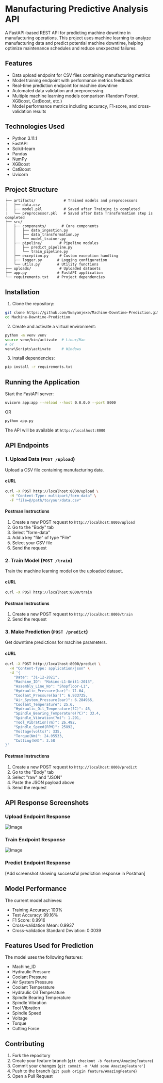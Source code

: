 # Manufacturing Predictive Analysis API

A FastAPI-based REST API for predicting machine downtime in manufacturing operations. This project uses machine learning to analyze manufacturing data and predict potential machine downtime, helping optimize maintenance schedules and reduce unexpected failures.

## Features

- Data upload endpoint for CSV files containing manufacturing metrics
- Model training endpoint with performance metrics feedback
- Real-time prediction endpoint for machine downtime
- Automated data validation and preprocessing
- Multiple machine learning models comparison (Random Forest, XGBoost, CatBoost, etc.)
- Model performance metrics including accuracy, F1-score, and cross-validation results

## Technologies Used

- Python 3.11.1
- FastAPI
- Scikit-learn
- Pandas
- NumPy
- XGBoost
- CatBoost
- Uvicorn

## Project Structure

```
├── artifacts/             # Trained models and preprocessors
|   ├── data.csv
|   ├── model.pkl          # Saved after Training is completed
|   └── preprocessor.pkl   # Saved after Data Transformation step is completed   
├── src/
│   ├── components/       # Core components
│   │   ├── data_ingestion.py
│   │   ├── data_transformation.py
│   │   └── model_trainer.py
│   ├── pipeline/        # Pipeline modules
│   │   ├── predict_pipeline.py
│   │   └── train_pipeline.py
│   ├── exception.py     # Custom exception handling
│   ├── logger.py       # Logging configuration
│   └── utils.py        # Utility functions
├── uploads/             # Uploaded datasets
├── app.py              # FastAPI application
└── requirements.txt    # Project dependencies
```

## Installation

1. Clone the repository:
```bash
git clone https://github.com/Swayamjexe/Machine-Downtime-Prediction.git
cd Machine-Downtime-Prediction
```

2. Create and activate a virtual environment:
```bash
python -m venv venv
source venv/bin/activate  # Linux/Mac
# or
venv\Scripts\activate     # Windows
```

3. Install dependencies:
```bash
pip install -r requirements.txt
```

## Running the Application

Start the FastAPI server:
```bash
uvicorn app:app --reload --host 0.0.0.0 --port 8000
```
OR
```bash
python app.py
```

The API will be available at `http://localhost:8000`

## API Endpoints

### 1. Upload Data (`POST /upload`)

Upload a CSV file containing manufacturing data.

#### cURL
```bash
curl -X POST http://localhost:8000/upload \
  -H "Content-Type: multipart/form-data" \
  -F "file=@/path/to/your/data.csv"
```

#### Postman Instructions
1. Create a new POST request to `http://localhost:8000/upload`
2. Go to the "Body" tab
3. Select "form-data"
4. Add a key "file" of type "File"
5. Select your CSV file
6. Send the request

### 2. Train Model (`POST /train`)

Train the machine learning model on the uploaded dataset.

#### cURL
```bash
curl -X POST http://localhost:8000/train
```

#### Postman Instructions
1. Create a new POST request to `http://localhost:8000/train`
2. Send the request

### 3. Make Prediction (`POST /predict`)

Get downtime predictions for machine parameters.

#### cURL
```bash
curl -X POST http://localhost:8000/predict \
  -H "Content-Type: application/json" \
  -d '{
    "Date": "31-12-2021",
    "Machine_ID": "Makino-L1-Unit1-2013",
    "Assembly_Line_No": "Shopfloor-L1",
    "Hydraulic_Pressure(bar)": 71.04,
    "Coolant_Pressure(bar)": 6.933725,
    "Air_System_Pressure(bar)": 6.284965,
    "Coolant_Temperature": 25.6,
    "Hydraulic_Oil_Temperature(?C)": 46,
    "Spindle_Bearing_Temperature(?C)": 33.4,
    "Spindle_Vibration(?m)": 1.291,
    "Tool_Vibration(?m)": 26.492,
    "Spindle_Speed(RPM)": 25892,
    "Voltage(volts)": 335,
    "Torque(Nm)": 24.05533,
    "Cutting(kN)": 3.58
}'
```

#### Postman Instructions
1. Create a new POST request to `http://localhost:8000/predict`
2. Go to the "Body" tab
3. Select "raw" and "JSON"
4. Paste the JSON payload above
5. Send the request

## API Response Screenshots

### Upload Endpoint Response
![Image](https://github.com/user-attachments/assets/1a382409-422a-4f44-a89c-97b19088f90b)

### Train Endpoint Response
![Image](https://github.com/user-attachments/assets/d3830aad-d39a-480c-966e-99ee73a8850a)

### Predict Endpoint Response
[Add screenshot showing successful prediction response in Postman]

## Model Performance

The current model achieves:
- Training Accuracy: 100%
- Test Accuracy: 99.16%
- F1 Score: 0.9916
- Cross-validation Mean: 0.9937
- Cross-validation Standard Deviation: 0.0039

## Features Used for Prediction

The model uses the following features:
- Machine_ID
- Hydraulic Pressure
- Coolant Pressure
- Air System Pressure
- Coolant Temperature
- Hydraulic Oil Temperature
- Spindle Bearing Temperature
- Spindle Vibration
- Tool Vibration
- Spindle Speed
- Voltage
- Torque
- Cutting Force

## Contributing

1. Fork the repository
2. Create your feature branch (`git checkout -b feature/AmazingFeature`)
3. Commit your changes (`git commit -m 'Add some AmazingFeature'`)
4. Push to the branch (`git push origin feature/AmazingFeature`)
5. Open a Pull Request

